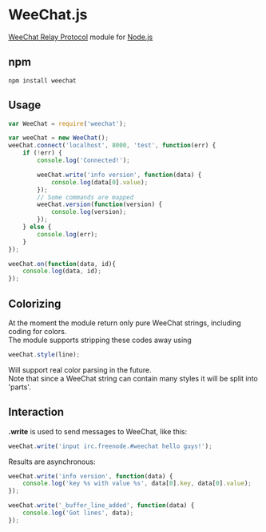 WeeChat.js
===

[WeeChat Relay Protocol](http://www.weechat.org/files/doc/devel/weechat_relay_protocol.en.html) 
module for [Node.js](http://nodejs.org)

npm
---

    npm install weechat

Usage
---

```JavaScript
var WeeChat = require('weechat');

var weeChat = new WeeChat();
weeChat.connect('localhost', 8000, 'test', function(err) {
    if (!err) {
        console.log('Connected!');

        weeChat.write('info version', function(data) {
            console.log(data[0].value);
        });
        // Some commands are mapped
        weeChat.version(function(version) {
            console.log(version);
        });
    } else {
        console.log(err);
    }
});

weeChat.on(function(data, id){
    console.log(data, id);
});
```

Colorizing
---

At the moment the module return only pure WeeChat strings, including coding for colors.   
The module supports stripping these codes away using

```JavaScript
weeChat.style(line);
```

Will support real color parsing in the future.  
Note that since a WeeChat string can contain many styles it will be split into 'parts'.

Interaction
---

__.write__ is used to send messages to WeeChat, like this:

```JavaScript
weeChat.write('input irc.freenode.#weechat hello guys!');
```

Results are asynchronous:

```JavaScript
weeChat.write('info version', function(data) {
    console.log('key %s with value %s', data[0].key, data[0].value);
});

weeChat.write('_buffer_line_added', function(data) {
    console.log('Got lines', data);
});
```
